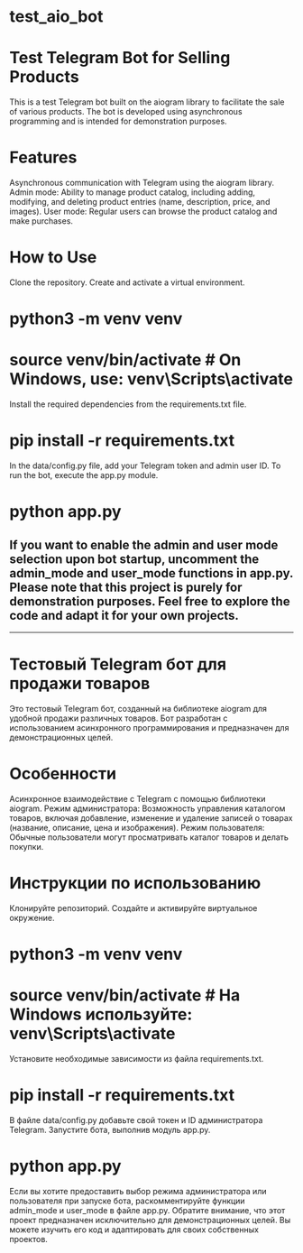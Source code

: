 # test_aio_bot
# Test Telegram Bot for Selling Products


This is a test Telegram bot built on the aiogram library to facilitate the sale of various products. The bot is developed using asynchronous programming and is intended for demonstration purposes.

# Features
Asynchronous communication with Telegram using the aiogram library.
Admin mode: Ability to manage product catalog, including adding, modifying, and deleting product entries (name, description, price, and images).
User mode: Regular users can browse the product catalog and make purchases.
# How to Use
Clone the repository.
Create and activate a virtual environment.

# python3 -m venv venv
# source venv/bin/activate  # On Windows, use: venv\Scripts\activate

Install the required dependencies from the requirements.txt file.

# pip install -r requirements.txt

In the data/config.py file, add your Telegram token and admin user ID.
To run the bot, execute the app.py module.

# python app.py

If you want to enable the admin and user mode selection upon bot startup, uncomment the admin_mode and user_mode functions in app.py.
Please note that this project is purely for demonstration purposes. Feel free to explore the code and adapt it for your own projects.
------------------------------------------------------------------------------------------------------------------------------------------
------------------------------------------------------------------------------------------------------------------------------------------
# Тестовый Telegram бот для продажи товаров

Это тестовый Telegram бот, созданный на библиотеке aiogram для удобной продажи различных товаров. Бот разработан с использованием асинхронного программирования и предназначен для демонстрационных целей.

# Особенности
Асинхронное взаимодействие с Telegram с помощью библиотеки aiogram.
Режим администратора: Возможность управления каталогом товаров, включая добавление, изменение и удаление записей о товарах (название, описание, цена и изображения).
Режим пользователя: Обычные пользователи могут просматривать каталог товаров и делать покупки.
# Инструкции по использованию
Клонируйте репозиторий.
Создайте и активируйте виртуальное окружение.

# python3 -m venv venv
# source venv/bin/activate  # На Windows используйте: venv\Scripts\activate

Установите необходимые зависимости из файла requirements.txt.

# pip install -r requirements.txt

В файле data/config.py добавьте свой токен и ID администратора Telegram.
Запустите бота, выполнив модуль app.py.

# python app.py

Если вы хотите предоставить выбор режима администратора или пользователя при запуске бота, раскомментируйте функции admin_mode и user_mode в файле app.py.
Обратите внимание, что этот проект предназначен исключительно для демонстрационных целей. Вы можете изучить его код и адаптировать для своих собственных проектов.

